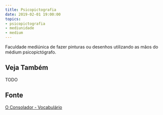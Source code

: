 ```yaml
---
title: Psicopictografia
date: 2019-02-01 19:00:00
topics:
- psicopictografia
- mediunidade
- medium
---
```


Faculdade mediúnica de fazer pinturas ou desenhos utilizando as mãos do médium
psicopictógrafo. 


## Veja Também
TODO

## Fonte
[O Consolador - Vocabulário](http://www.oconsolador.com.br/linkfixo/vocabulario/principal.html)
